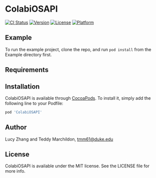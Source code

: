 # ColabiOSAPI

[![CI Status](https://img.shields.io/travis/tmarchildon/ColabiOSAPI.svg?style=flat)](https://travis-ci.org/tmarchildon/ColabiOSAPI)
[![Version](https://img.shields.io/cocoapods/v/ColabiOSAPI.svg?style=flat)](https://cocoapods.org/pods/ColabiOSAPI)
[![License](https://img.shields.io/cocoapods/l/ColabiOSAPI.svg?style=flat)](https://cocoapods.org/pods/ColabiOSAPI)
[![Platform](https://img.shields.io/cocoapods/p/ColabiOSAPI.svg?style=flat)](https://cocoapods.org/pods/ColabiOSAPI)

## Example

To run the example project, clone the repo, and run `pod install` from the Example directory first.

## Requirements

## Installation

ColabiOSAPI is available through [CocoaPods](https://cocoapods.org). To install
it, simply add the following line to your Podfile:

```ruby
pod 'ColabiOSAPI'
```

## Author

Lucy Zhang and Teddy Marchildon, tmm61@duke.edu

## License

ColabiOSAPI is available under the MIT license. See the LICENSE file for more info.
